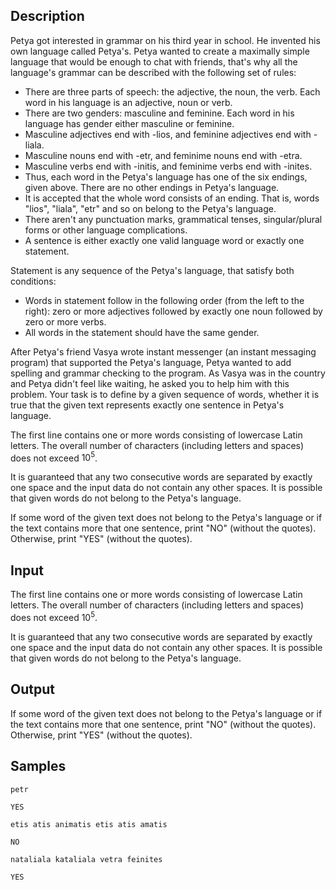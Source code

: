 ## Description

<div><p>Petya got interested in grammar on his third year in school. He invented his own language called Petya's. Petya wanted to create a maximally simple language that would be enough to chat with friends, that's why all the language's grammar can be described with the following set of rules:</p><ul><li> There are three parts of speech: the adjective, the noun, the verb. Each word in his language is an adjective, noun or verb. </li><li> There are two genders: masculine and feminine. Each word in his language has gender either masculine or feminine. </li><li> Masculine adjectives end with <span class="tex-font-style-tt">-lios</span>, and feminine adjectives end with <span class="tex-font-style-tt">-liala</span>. </li><li> Masculine nouns end with <span class="tex-font-style-tt">-etr</span>, and feminime nouns end with <span class="tex-font-style-tt">-etra</span>. </li><li> Masculine verbs end with <span class="tex-font-style-tt">-initis</span>, and feminime verbs end with <span class="tex-font-style-tt">-inites</span>. </li><li> Thus, each word in the Petya's language has one of the six endings, given above. There are no other endings in Petya's language. </li><li> It is accepted that the whole word consists of an ending. That is, words "<span class="tex-font-style-tt">lios</span>", "<span class="tex-font-style-tt">liala</span>", "<span class="tex-font-style-tt">etr</span>" and so on belong to the Petya's language. </li><li> There aren't any punctuation marks, grammatical tenses, singular/plural forms or other language complications. </li><li> A sentence is either exactly one valid language word or exactly one <span class="tex-font-style-it">statement</span>. </li></ul><p><span class="tex-font-style-it">Statement</span> is any sequence of the Petya's language, that satisfy both conditions:</p><ul><li> Words in statement follow in the following order (from the left to the right): zero or more adjectives followed by exactly one noun followed by zero or more verbs. </li><li> All words in the statement should have the same gender.</li></ul><p>After Petya's friend Vasya wrote instant messenger (an instant messaging program) that supported the Petya's language, Petya wanted to add spelling and grammar checking to the program. As Vasya was in the country and Petya didn't feel like waiting, he asked you to help him with this problem. Your task is to define by a given sequence of words, whether it is true that the given text represents exactly one sentence in Petya's language.</p></div><div class="input-specification"><p>The first line contains one or more words consisting of lowercase Latin letters. The overall number of characters (including letters and spaces) does not exceed <span class="tex-span">10<sup class="upper-index">5</sup></span>.</p><p>It is guaranteed that any two consecutive words are separated by exactly one space and the input data do not contain any other spaces. It is possible that given words do not belong to the Petya's language.</p></div><div class="output-specification"><p>If some word of the given text does not belong to the Petya's language or if the text contains more that one sentence, print "<span class="tex-font-style-tt">NO</span>" (without the quotes). Otherwise, print "<span class="tex-font-style-tt">YES</span>" (without the quotes).</p></div>


## Input

<p>The first line contains one or more words consisting of lowercase Latin letters. The overall number of characters (including letters and spaces) does not exceed <span class="tex-span">10<sup class="upper-index">5</sup></span>.</p><p>It is guaranteed that any two consecutive words are separated by exactly one space and the input data do not contain any other spaces. It is possible that given words do not belong to the Petya's language.</p>


## Output

<p>If some word of the given text does not belong to the Petya's language or if the text contains more that one sentence, print "<span class="tex-font-style-tt">NO</span>" (without the quotes). Otherwise, print "<span class="tex-font-style-tt">YES</span>" (without the quotes).</p>


## Samples

```input1
petr

```

```output1
YES

```






```input2
etis atis animatis etis atis amatis

```

```output2
NO

```






```input3
nataliala kataliala vetra feinites

```

```output3
YES

```



